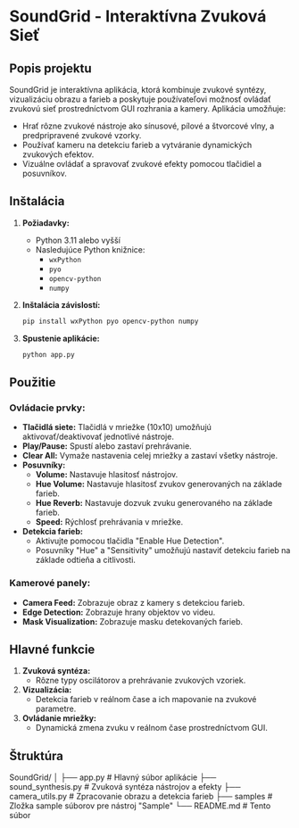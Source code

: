 # SoundGrid - Interaktívna Zvuková Sieť

## Popis projektu
SoundGrid je interaktívna aplikácia, ktorá kombinuje zvukové syntézy, vizualizáciu obrazu a farieb a poskytuje používateľovi možnosť ovládať zvukovú sieť prostredníctvom GUI rozhrania a kamery. Aplikácia umožňuje:

- Hrať rôzne zvukové nástroje ako sínusové, pílové a štvorcové vlny, a predpripravené zvukové vzorky.
- Používať kameru na detekciu farieb a vytváranie dynamických zvukových efektov.
- Vizuálne ovládať a spravovať zvukové efekty pomocou tlačidiel a posuvníkov.

## Inštalácia

1. **Požiadavky:**
   - Python 3.11 alebo vyšší
   - Nasledujúce Python knižnice:
     - `wxPython`
     - `pyo`
     - `opencv-python`
     - `numpy`

2. **Inštalácia závislostí:**
   ```bash
   pip install wxPython pyo opencv-python numpy
   ```

3. **Spustenie aplikácie:**
   ```bash
   python app.py
   ```

## Použitie

### Ovládacie prvky:
- **Tlačidlá siete:** Tlačidlá v mriežke (10x10) umožňujú aktivovať/deaktivovať jednotlivé nástroje.
- **Play/Pause:** Spustí alebo zastaví prehrávanie.
- **Clear All:** Vymaže nastavenia celej mriežky a zastaví všetky nástroje.
- **Posuvníky:**
  - **Volume:** Nastavuje hlasitosť nástrojov.
  - **Hue Volume:** Nastavuje hlasitosť zvukov generovaných na základe farieb.
  - **Hue Reverb:** Nastavuje dozvuk zvuku generovaného na základe farieb.
  - **Speed:** Rýchlosť prehrávania v mriežke.
- **Detekcia farieb:**
  - Aktivujte pomocou tlačidla "Enable Hue Detection".
  - Posuvníky "Hue" a "Sensitivity" umožňujú nastaviť detekciu farieb na základe odtieňa a citlivosti.

### Kamerové panely:
- **Camera Feed:** Zobrazuje obraz z kamery s detekciou farieb.
- **Edge Detection:** Zobrazuje hrany objektov vo videu.
- **Mask Visualization:** Zobrazuje masku detekovaných farieb.

## Hlavné funkcie

1. **Zvuková syntéza:**
   - Rôzne typy oscilátorov a prehrávanie zvukových vzoriek.
2. **Vizualizácia:**
   - Detekcia farieb v reálnom čase a ich mapovanie na zvukové parametre.
3. **Ovládanie mriežky:**
   - Dynamická zmena zvuku v reálnom čase prostredníctvom GUI.

## Štruktúra

SoundGrid/
│
├── app.py               # Hlavný súbor aplikácie
├── sound_synthesis.py   # Zvuková syntéza nástrojov a efekty
├── camera_utils.py      # Zpracovanie obrazu a detekcia farieb
├── samples              # Zložka sample súborov pre nástroj "Sample"
└── README.md            # Tento súbor
